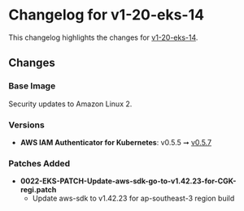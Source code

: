 # Changelog for v1-20-eks-14

This changelog highlights the changes for [v1-20-eks-14](https://github.com/aws/eks-distro/tree/v1-20-eks-14).

## Changes

### Base Image

Security updates to Amazon Linux 2.

### Versions

* **AWS IAM Authenticator for Kubernetes**: v0.5.5 ➞
  [v0.5.7](https://github.com/kubernetes-sigs/aws-iam-authenticator/releases/tag/v0.5.7)

### Patches Added

* **0022-EKS-PATCH-Update-aws-sdk-go-to-v1.42.23-for-CGK-regi.patch**
  * Update aws-sdk to v1.42.23 for ap-southeast-3 region build
